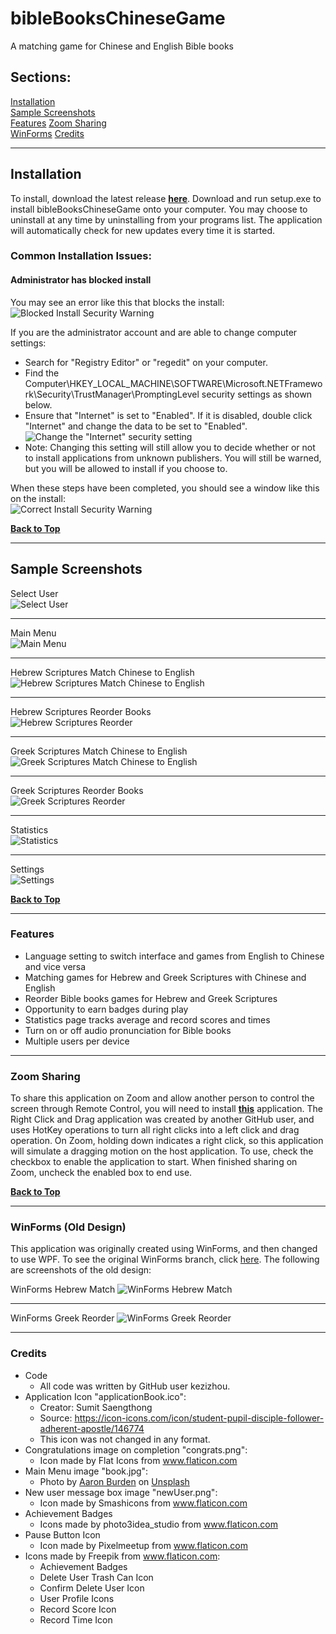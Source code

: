 # bibleBooksChineseGame
A matching game for Chinese and English Bible books

## Sections:  
[Installation](#installation)  
[Sample Screenshots](#sample-screenshots)  
[Features](#features)
[Zoom Sharing](#zoom-sharing)  
[WinForms](#winforms-old-design)
[Credits](#credits)

***
## Installation

To install, download the latest release [**here**](https://github.com/kezizhou/bibleBooksChineseGame/releases/latest).
Download and run setup.exe to install bibleBooksChineseGame onto your computer. You may choose to uninstall at any time by uninstalling from your programs list. The application will automatically check for new updates every time it is started.

### Common Installation Issues:

#### Administrator has blocked install
You may see an error like this that blocks the install:  
![Blocked Install Security Warning](documentation/blockedSecurityWarning.png)

If you are the administrator account and are able to change computer settings:  
* Search for "Registry Editor" or "regedit" on your computer.  
* Find the Computer\HKEY_LOCAL_MACHINE\SOFTWARE\Microsoft\.NETFramework\Security\TrustManager\PromptingLevel security settings as shown below.  
* Ensure that "Internet" is set to "Enabled". If it is disabled, double click "Internet" and change the data to be set to "Enabled".  
![Change the "Internet" security setting](documentation/changeSecuritySettings.png)  
* Note: Changing this setting will still allow you to decide whether or not to install applications from unknown publishers. You will still be warned, but you will be allowed to install if you choose to.  

When these steps have been completed, you should see a window like this on the install:  
![Correct Install Security Warning](documentation/correctSecurityWarning.png)

**[Back to Top](#bibleBooksChineseGame)**

***
## Sample Screenshots

Select User  
![Select User](documentation/selectUser.png)  
***

Main Menu  
![Main Menu](documentation/mainMenu.png)  
***

Hebrew Scriptures Match Chinese to English  
![Hebrew Scriptures Match Chinese to English](documentation/hebrewMatch.png)  
***

Hebrew Scriptures Reorder Books  
![Hebrew Scriptures Reorder](documentation/hebrewReorder.png)  
***

Greek Scriptures Match Chinese to English  
![Greek Scriptures Match Chinese to English](documentation/greekMatch.png)  
***

Greek Scriptures Reorder Books  
![Greek Scriptures Reorder](documentation/greekReorder.png)  
***

Statistics  
![Statistics](documentation/statistics.png)  
***

Settings  
![Settings](documentation/settings.png)

**[Back to Top](#bibleBooksChineseGame)**

***
### Features
* Language setting to switch interface and games from English to Chinese and vice versa
* Matching games for Hebrew and Greek Scriptures with Chinese and English
* Reorder Bible books games for Hebrew and Greek Scriptures
* Opportunity to earn badges during play
* Statistics page tracks average and record scores and times
* Turn on or off audio pronunciation for Bible books
* Multiple users per device

***
### Zoom Sharing
To share this application on Zoom and allow another person to control the screen through Remote Control, you will need to install [**this**](https://github.com/joshuatz/right-click-and-drag/releases/download/v0.1.0/right-click-and-drag.exe) application. The Right Click and Drag application was created by another GitHub user, and uses HotKey operations to turn all right clicks into a left click and drag operation. On Zoom, holding down indicates a right click, so this application will simulate a dragging motion on the host application. To use, check the checkbox to enable the application to start. When finished sharing on Zoom, uncheck the enabled box to end use.

**[Back to Top](#bibleBooksChineseGame)**

***
### WinForms (Old Design)
This application was originally created using WinForms, and then changed to use WPF. To see the original WinForms branch, click [here](https://github.com/kezizhou/bibleBooksChineseGame/tree/winforms). The following are screenshots of the old design:  

WinForms Hebrew Match
![WinForms Hebrew Match](documentation/winformsHebrewMatch.png)
***

WinForms Greek Reorder
![WinForms Greek Reorder](documentation/winformsGreekReorder.png)

***
### Credits
* Code
  * All code was written by GitHub user kezizhou.
* Application Icon "applicationBook.ico": 
  * Creator: Sumit Saengthong
  * Source: https://icon-icons.com/icon/student-pupil-disciple-follower-adherent-apostle/146774
  * This icon was not changed in any format.
* Congratulations image on completion "congrats.png":
  * Icon made by Flat Icons from www.flaticon.com
* Main Menu image "book.jpg":
  * Photo by [Aaron Burden](https://unsplash.com/@aaronburden) on [Unsplash](https://unsplash.com/)
* New user message box image "newUser.png":
  * Icon made by Smashicons from www.flaticon.com
* Achievement Badges
  * Icons made by photo3idea_studio from www.flaticon.com
* Pause Button Icon
  * Icon made by Pixelmeetup from www.flaticon.com
* Icons made by Freepik from www.flaticon.com:
  * Achievement Badges
  * Delete User Trash Can Icon
  * Confirm Delete User Icon
  * User Profile Icons
  * Record Score Icon
  * Record Time Icon
